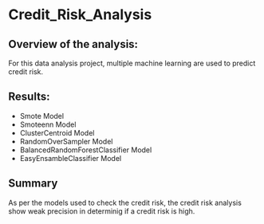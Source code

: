 # Credit_Risk_Analysis

## Overview of the analysis: 
  For this data analysis project, multiple machine learning are used to predict credit risk. 

## Results:
  * Smote Model
  * Smoteenn Model
  * ClusterCentroid Model
  * RandomOverSampler Model
  * BalancedRandomForestClassifier Model
  * EasyEnsambleClassifier Model
 
## Summary
  As per the models used to check the credit risk, the credit risk analysis show weak precision in determinig if a credit risk is high. 
 
